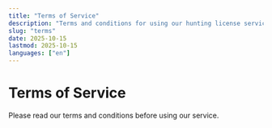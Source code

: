 ```yaml
---
title: "Terms of Service"
description: "Terms and conditions for using our hunting license service."
slug: "terms"
date: 2025-10-15
lastmod: 2025-10-15
languages: ["en"]
---
```


# Terms of Service

Please read our terms and conditions before using our service.
